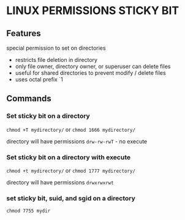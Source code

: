 # LINUX PERMISSIONS STICKY BIT

## Features
special permission to set on directories

- restricts file deletion in directory
- only file owner, directory owner, or superuser can delete files
- useful for shared directories to prevent modify / delete files
- uses octal prefix `1

## Commands

### Set sticky bit on a directory
`chmod +T mydirectory/` or `chmod 1666 mydirectory/`

directory will have permissions `drw-rw-rwT` - no execute

### Set sticky bit on a directory with execute
`chmod +t mydirectory/` or `chmod 1777 mydirectory/`

directory will have permissions `drwxrwxrwt`

### set sticky bit, suid, and sgid on a directory
`chmod 7755 mydir`